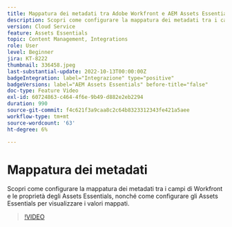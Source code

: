 ```yaml
---
title: Mappatura dei metadati tra Adobe Workfront e AEM Assets Essentials
description: Scopri come configurare la mappatura dei metadati tra i campi di Workfront e le proprietà degli Assets Essentials, nonché come configurare gli Assets Essentials per visualizzare i metadati mappati.
version: Cloud Service
feature: Assets Essentials
topic: Content Management, Integrations
role: User
level: Beginner
jira: KT-8222
thumbnail: 336458.jpeg
last-substantial-update: 2022-10-13T00:00:00Z
badgeIntegration: label="Integrazione" type="positive"
badgeVersions: label="AEM Assets Essentials" before-title="false"
doc-type: Feature Video
exl-id: 60724863-c464-4f6e-9b49-d882e2eb2294
duration: 990
source-git-commit: f4c621f3a9caa8c2c64b8323312343fe421a5aee
workflow-type: tm+mt
source-wordcount: '63'
ht-degree: 6%

---
```


# Mappatura dei metadati

Scopri come configurare la mappatura dei metadati tra i campi di Workfront e le proprietà degli Assets Essentials, nonché come configurare gli Assets Essentials per visualizzare i valori mappati.

>[!VIDEO](https://video.tv.adobe.com/v/336458?quality=12&learn=on)
